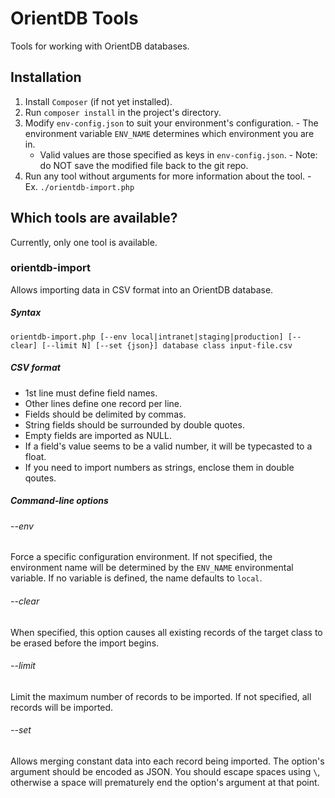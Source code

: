 # OrientDB Tools

Tools for working with OrientDB databases.

## Installation

  1. Install `Composer` (if not yet installed).
  0. Run `composer install` in the project's directory.
  0. Modify `env-config.json` to suit your environment's configuration.
    - The environment variable `ENV_NAME` determines which environment you are in.
        - Valid values are those specified as keys in `env-config.json`.
    - Note: do NOT save the modified file back to the git repo.
  0. Run any tool without arguments for more information about the tool.
    - Ex. `./orientdb-import.php`

## Which tools are available?

Currently, only one tool is available.

### orientdb-import

Allows importing data in CSV format into an OrientDB database.

##### Syntax

    orientdb-import.php [--env local|intranet|staging|production] [--clear] [--limit N] [--set {json}] database class input-file.csv

##### CSV format

  - 1st line must define field names.
  - Other lines define one record per line.
  - Fields should be delimited by commas.
  - String fields should be surrounded by double quotes.
  - Empty fields are imported as NULL.
  - If a field's value seems to be a valid number, it will be typecasted to a float.
  - If you need to import numbers as strings, enclose them in double qoutes.
  
##### Command-line options

###### --env

Force a specific configuration environment.
If not specified, the environment name will be determined by the `ENV_NAME` environmental variable.
If no variable is defined, the name defaults to `local`.

###### --clear

When specified, this option causes all existing records of the target class to be erased before the import begins.

###### --limit

Limit the maximum number of records to be imported.
If not specified, all records will be imported.

###### --set

Allows merging constant data into each record being imported.
The option's argument should be encoded as JSON.
You should escape spaces using `\`, otherwise a space will prematurely end the option's argument at that point.
